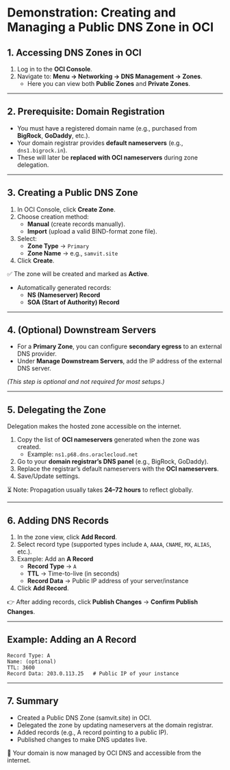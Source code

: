 # Demonstration: Creating and Managing a Public DNS Zone in OCI

## 1. Accessing DNS Zones in OCI
1. Log in to the **OCI Console**.  
2. Navigate to: **Menu → Networking → DNS Management → Zones**.  
   - Here you can view both **Public Zones** and **Private Zones**.  

---

## 2. Prerequisite: Domain Registration
- You must have a registered domain name (e.g., purchased from **BigRock**, **GoDaddy**, etc.).  
- Your domain registrar provides **default nameservers** (e.g., `dns1.bigrock.in`).  
- These will later be **replaced with OCI nameservers** during zone delegation.  

---

## 3. Creating a Public DNS Zone
1. In OCI Console, click **Create Zone**.  
2. Choose creation method:  
   - **Manual** (create records manually).  
   - **Import** (upload a valid BIND-format zone file).  
3. Select:  
   - **Zone Type** → `Primary`  
   - **Zone Name** → e.g., `samvit.site`  
4. Click **Create**.  

✅ The zone will be created and marked as **Active**.  
- Automatically generated records:  
  - **NS (Nameserver) Record**  
  - **SOA (Start of Authority) Record**  

---

## 4. (Optional) Downstream Servers
- For a **Primary Zone**, you can configure **secondary egress** to an external DNS provider.  
- Under **Manage Downstream Servers**, add the IP address of the external DNS server.  

*(This step is optional and not required for most setups.)*  

---

## 5. Delegating the Zone
Delegation makes the hosted zone accessible on the internet.

1. Copy the list of **OCI nameservers** generated when the zone was created.  
   - Example: `ns1.p68.dns.oraclecloud.net`  
2. Go to your **domain registrar’s DNS panel** (e.g., BigRock, GoDaddy).  
3. Replace the registrar’s default nameservers with the **OCI nameservers**.  
4. Save/Update settings.  

⏳ Note: Propagation usually takes **24–72 hours** to reflect globally.  

---

## 6. Adding DNS Records
1. In the zone view, click **Add Record**.  
2. Select record type (supported types include `A`, `AAAA`, `CNAME`, `MX`, `ALIAS`, etc.).  
3. Example: Add an **A Record**  
   - **Record Type** → `A`  
   - **TTL** → Time-to-live (in seconds)  
   - **Record Data** → Public IP address of your server/instance  
4. Click **Add Record**.  

👉 After adding records, click **Publish Changes** → **Confirm Publish Changes**.  

---

## Example: Adding an A Record
```text
Record Type: A
Name: (optional)
TTL: 3600
Record Data: 203.0.113.25   # Public IP of your instance
```

---

## 7. Summary
- Created a Public DNS Zone (samvit.site) in OCI.
- Delegated the zone by updating nameservers at the domain registrar.
- Added records (e.g., A record pointing to a public IP).
- Published changes to make DNS updates live.

🎉 Your domain is now managed by OCI DNS and accessible from the internet.
